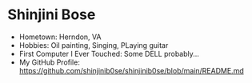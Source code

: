 # Shinjini Bose


- Hometown: Herndon, VA
- Hobbies: Oil painting, Singing, PLaying guitar
- First Computer I Ever Touched: Some DELL probably...
- My GitHub Profile: https://github.com/shinjinib0se/shinjinib0se/blob/main/README.md
